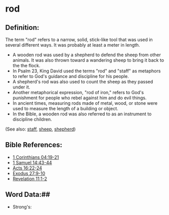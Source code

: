 # rod #

## Definition: ##

The term "rod" refers to a narrow, solid, stick-like tool that was used in several different ways. It was probably at least a meter in length.

* A wooden rod was used by a shepherd to defend the sheep from other animals. It was also thrown toward a wandering sheep to bring it back to the the flock.
* In Psalm 23, King David used the terms "rod" and "staff" as metaphors to refer to God's guidance and discipline for his people.
* A shepherd's rod was also used to count the sheep as they passed under it.
* Another metaphorical expression, "rod of iron," refers to God's punishment for people who rebel against him and do evil things.
* In ancient times, measuring rods made of metal, wood, or stone were used to measure the length of a building or object.
* In the Bible, a wooden rod was also referred to as an instrument to discipline children.

(See also: [staff](../other/staff.md), [sheep](../other/sheep.md), [shepherd](../other/shepherd.md))

## Bible References: ##

* [1 Corinthians 04:19-21](rc://en/tn/help/1co/04/19)
* [1 Samuel 14:43-44](rc://en/tn/help/1sa/14/43)
* [Acts 16:22-24](rc://en/tn/help/act/16/22)
* [Exodus 27:9-10](rc://en/tn/help/exo/27/09)
* [Revelation 11:1-2](rc://en/tn/help/rev/11/01)

## Word Data:##

* Strong's: 

